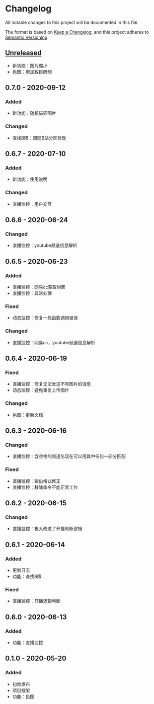 # Changelog
All notable changes to this project will be documented in this file.

The format is based on [Keep a Changelog](https://keepachangelog.com/en/1.0.0/),
and this project adheres to [Semantic Versioning](https://semver.org/spec/v2.0.0.html).

## [Unreleased]
- 新功能：图片缩小
- 色图：增加数目限制

## 0.7.0 - 2020-09-12
### Added
- 新功能：随机猫猫图片

### Changed
- 查找B限：跟随B站分区修改

## 0.6.7 - 2020-07-10
### Added
- 新功能：使用说明

### Changed
- 直播监控：用户交互

## 0.6.6 - 2020-06-24
### Changed
- 直播监控：youtube频道信息解析

## 0.6.5 - 2020-06-23
### Added
- 直播监控：网易cc获取封面
- 直播监控：异常处理

### Fixed
- 动态监控：修复一处函数调用错误

### Changed
- 直播监控：网易cc，youtube频道信息解析

## 0.6.4 - 2020-06-19
### Fixed
- 直播监控：修复无法发送不带图片的消息
- 动态监控：避免重复上传图片

### Changed
- 色图：更新文档

## 0.6.3 - 2020-06-16
### Changed
- 直播监控：含空格的频道名现在可以用其中任何一部分匹配

### Fixed
- 直播监控：输出格式修正
- 直播监控：移除命令不能正常工作

## 0.6.2 - 2020-06-15
### Changed
- 直播监控：极大改进了开播判断逻辑

## 0.6.1 - 2020-06-14
### Added
- 更新日志
- 功能：查找B限

### Fixed
- 直播监控：开播逻辑判断

## 0.6.0 - 2020-06-13
### Added
- 功能：直播监控

## 0.1.0 - 2020-05-20
### Added
- 初始发布
- 项目框架
- 功能：色图


[Unreleased]: https://github.com/Lycreal/mirai_bot/compare/master...dev